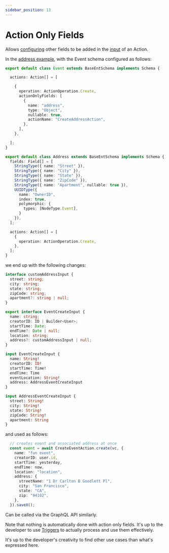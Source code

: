 ```yaml
---
sidebar_position: 13
---
```


# Action Only Fields

Allows [configuring](/docs/ent-schema/actions#actiononlyfields) other fields to be added in the [input](/docs/actions/input#action-input) of an Action.

In the [address example](/docs/actions/triggers#changeset), with the Event schema configured as follows:

```ts title="src/schema/event.ts"
export default class Event extends BaseEntSchema implements Schema {

  actions: Action[] = [

    {
      operation: ActionOperation.Create,
      actionOnlyFields: [
        {
          name: "address",
          type: "Object",
          nullable: true,
          actionName: "CreateAddressAction",
        },
      ],
    },

  ]; 
}

```

```ts title="src/schema/address.ts"
export default class Address extends BaseEntSchema implements Schema {
  fields: Field[] = [
    StringType({ name: "Street" }),
    StringType({ name: "City" }),
    StringType({ name: "State" }),
    StringType({ name: "ZipCode" }),
    StringType({ name: "Apartment", nullable: true }),
    UUIDType({
      name: "OwnerID",
      index: true, 
      polymorphic: {
        types: [NodeType.Event],
      }
    }),
  ];

  actions: Action[] = [
    {
      operation: ActionOperation.Create,
    },
  ];
}
```

we end up with the following changes:

```ts title="src/ent/event/actions/generated/create_event_action_base.ts"
interface customAddressInput {
  street: string; 
  city: string; 
  state: string; 
  zipCode: string; 
  apartment?: string | null; 
}

export interface EventCreateInput {
  name: string; 
  creatorID: ID | Builder<User>; 
  startTime: Date; 
  endTime?: Date | null; 
  location: string; 
  address?: customAddressInput | null; 
}

```

```graphql title="src/graphql/generated/schema.gql"
input EventCreateInput {
  name: String!
  creatorID: ID!
  startTime: Time!
  endTime: Time
  eventLocation: String!
  address: AddressEventCreateInput
}

input AddressEventCreateInput {
  street: String!
  city: String!
  state: String!
  zipCode: String!
  apartment: String
}
```

and used as follows:

```ts
  // creates event and associated address at once
  const event = await CreateEventAction.create(vc, {
    name: "fun event",
    creatorID: user.id,
    startTime: yesterday,
    endTime: now,
    location: "location",
    address: {
      streetName: "1 Dr Carlton B Goodlett Pl",
      city: "San Francisco",
      state: "CA",
      zip: "94102",
    },
  }).saveX();
```

Can be called via the GraphQL API similarly.

Note that nothing is automatically done with action only fields. It's up to the developer to use [Triggers](/docs/actions/triggers) to actually process and use them effectively.

It's up to the developer's creativity to find other use cases than what's expressed here.
